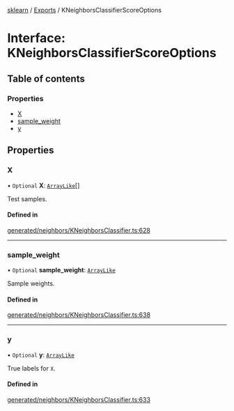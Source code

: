 [sklearn](../readme.md) / [Exports](../modules.md) / KNeighborsClassifierScoreOptions

# Interface: KNeighborsClassifierScoreOptions

## Table of contents

### Properties

- [X](KNeighborsClassifierScoreOptions.md#x)
- [sample\_weight](KNeighborsClassifierScoreOptions.md#sample_weight)
- [y](KNeighborsClassifierScoreOptions.md#y)

## Properties

### X

• `Optional` **X**: [`ArrayLike`](../modules.md#arraylike)[]

Test samples.

#### Defined in

[generated/neighbors/KNeighborsClassifier.ts:628](https://github.com/transitive-bullshit/scikit-learn-ts/blob/367336a/packages/sklearn/src/generated/neighbors/KNeighborsClassifier.ts#L628)

___

### sample\_weight

• `Optional` **sample\_weight**: [`ArrayLike`](../modules.md#arraylike)

Sample weights.

#### Defined in

[generated/neighbors/KNeighborsClassifier.ts:638](https://github.com/transitive-bullshit/scikit-learn-ts/blob/367336a/packages/sklearn/src/generated/neighbors/KNeighborsClassifier.ts#L638)

___

### y

• `Optional` **y**: [`ArrayLike`](../modules.md#arraylike)

True labels for `X`.

#### Defined in

[generated/neighbors/KNeighborsClassifier.ts:633](https://github.com/transitive-bullshit/scikit-learn-ts/blob/367336a/packages/sklearn/src/generated/neighbors/KNeighborsClassifier.ts#L633)
